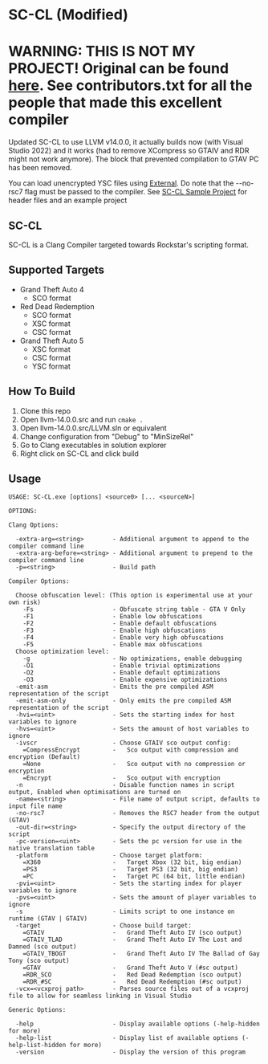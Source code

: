 # SC-CL (Modified)

# WARNING: THIS IS NOT MY PROJECT! Original can be found [here](https://github.com/NativeFunction/SC-CL). See contributors.txt for all the people that made this excellent compiler

Updated SC-CL to use LLVM v14.0.0, it actually builds now (with Visual Studio 2022) and it works (had to remove XCompress so GTAIV and RDR might not work anymore). The block that prevented compilation to GTAV PC has been removed.

You can load unencrypted YSC files using [External](https://github.com/maybegreat48/External). Do note that the --no-rsc7 flag must be passed to the compiler.
See [SC-CL Sample Project](https://github.com/NativeFunction/SC-CL-SampleProject) for header files and an example project

SC-CL
---------------------------------

SC-CL is a Clang Compiler targeted towards Rockstar's scripting format.

Supported Targets
---------------------------------
* Grand Theft Auto 4
    * SCO format
* Red Dead Redemption
    * SCO format
    * XSC format
    * CSC format
* Grand Theft Auto 5
    * XSC format
    * CSC format
    * YSC format

How To Build
---------------------------------
1. Clone this repo
2. Open llvm-14.0.0.src and run `cmake .`
3. Open llvm-14.0.0.src/LLVM.sln or equivalent
4. Change configuration from "Debug" to "MinSizeRel"
5. Go to Clang executables in solution explorer
6. Right click on SC-CL and click build
  
Usage
---------------------------------

```console
USAGE: SC-CL.exe [options] <source0> [... <sourceN>]

OPTIONS:

Clang Options:

  -extra-arg=<string>        - Additional argument to append to the compiler command line
  -extra-arg-before=<string> - Additional argument to prepend to the compiler command line
  -p=<string>                - Build path

Compiler Options:

  Choose obfuscation level: (This option is experimental use at your own risk)
    -Fs                      - Obfuscate string table - GTA V Only
    -F1                      - Enable low obfuscations
    -F2                      - Enable default obfuscations
    -F3                      - Enable high obfuscations
    -F4                      - Enable very high obfuscations
    -F5                      - Enable max obfuscations
  Choose optimization level:
    -g                       - No optimizations, enable debugging
    -O1                      - Enable trivial optimizations
    -O2                      - Enable default optimizations
    -O3                      - Enable expensive optimizations
  -emit-asm                  - Emits the pre compiled ASM representation of the script
  -emit-asm-only             - Only emits the pre compiled ASM representation of the script
  -hvi=<uint>                - Sets the starting index for host variables to ignore
  -hvs=<uint>                - Sets the amount of host variables to ignore
  -ivscr                     - Choose GTAIV sco output config:
    =CompressEncrypt         -   Sco output with compression and encryption (Default)
    =None                    -   Sco output with no compression or encryption
    =Encrypt                 -   Sco output with encryption
  -n                         - Disable function names in script output, Enabled when optimisations are turned on
  -name=<string>             - File name of output script, defaults to input file name
  -no-rsc7                   - Removes the RSC7 header from the output (GTAV)
  -out-dir=<string>          - Specify the output directory of the script
  -pc-version=<uint>         - Sets the pc version for use in the native translation table
  -platform                  - Choose target platform:
    =X360                    -   Target Xbox (32 bit, big endian)
    =PS3                     -   Target PS3 (32 bit, big endian)
    =PC                      -   Target PC (64 bit, little endian)
  -pvi=<uint>                - Sets the starting index for player variables to ignore
  -pvs=<uint>                - Sets the amount of player variables to ignore
  -s                         - Limits script to one instance on runtime (GTAV | GTAIV)
  -target                    - Choose build target:
    =GTAIV                   -   Grand Theft Auto IV (sco output)
    =GTAIV_TLAD              -   Grand Theft Auto IV The Lost and Damned (sco output)
    =GTAIV_TBOGT             -   Grand Theft Auto IV The Ballad of Gay Tony (sco output)
    =GTAV                    -   Grand Theft Auto V (#sc output)
    =RDR_SCO                 -   Red Dead Redemption (sco output)
    =RDR_#SC                 -   Red Dead Redemption (#sc output)
  -vcx=<vcxproj path>        - Parses source files out of a vcxproj file to allow for seamless linking in Visual Studio

Generic Options:

  -help                      - Display available options (-help-hidden for more)
  -help-list                 - Display list of available options (-help-list-hidden for more)
  -version                   - Display the version of this program
```

